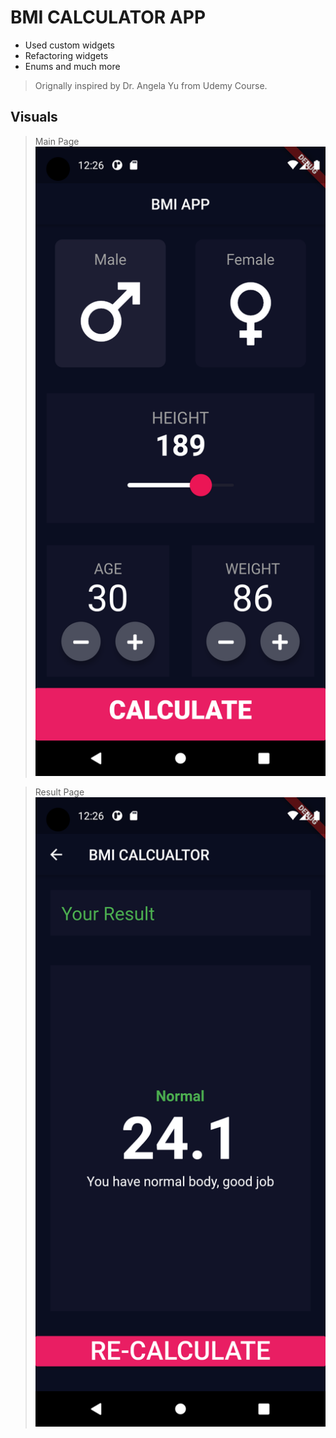 # BMI CALCULATOR APP

- Used custom widgets
- Refactoring widgets
- Enums and much more 

> Orignally inspired by Dr. Angela Yu from Udemy Course.


## Visuals

> Main Page
![](images/pageone.png )

> Result Page
![](images/pagetwo.png)
